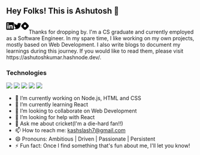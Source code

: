## Hey Folks! This is Ashutosh 👋

<a href="https://www.linkedin.com/in/kumar-ashutosh2/">
  <img align="left" alt="Ashutosh Kumar | Linkedin" width="20px" src="https://raw.githubusercontent.com/ashutosh-kumar2/ashutosh-kumar2/master/images/linkedin.svg" />
</a>
<a href="https://twitter.com/ashutoshh_kk">
  <img align="left" alt="Ashutosh Kumar | Twitter" width="20px" src="https://raw.githubusercontent.com/ashutosh-kumar2/ashutosh-kumar2/master/images/twitter.svg" />
</a>
<a href="https://hashnode.com/@ashutoshkumar">
  <img align="left" alt="Ashutosh Kumar | Hashnode" width="20px" src="https://raw.githubusercontent.com/ashutosh-kumar2/ashutosh-kumar2/master/images/hashnode.svg" />
</a>

<br />
Thanks for dropping by. I'm a CS graduate and currently employed as a Software Engineer. In my spare time, I like working on my own projects, mostly based on Web Development. I also write blogs to document my learnings during this journey. If you would like to read them, please visit https://ashutoshkumar.hashnode.dev/.

### Technologies

<img src ="https://img.shields.io/badge/HTML5-E34F26?style=for-the-badge&logo=html5&logoColor=white"> <img src ="https://img.shields.io/badge/CSS3-1572B6?style=for-the-badge&logo=css3&logoColor=white"> <img src="https://img.shields.io/badge/JavaScript-F7DF1E?style=for-the-badge&logo=javascript&logoColor=black"> <img src="https://img.shields.io/badge/Node.js-43853D?style=for-the-badge&logo=node.js&logoColor=white"> <img src ="https://img.shields.io/badge/React-20232A?style=for-the-badge&logo=react&logoColor=61DAFB">


- 🔭 I’m currently working on Node.js, HTML and CSS
- 🌱 I’m currently learning React
- 👯 I’m looking to collaborate on Web Development 
- 🤔 I’m looking for help with React
- 💬 Ask me about cricket(I'm a die-hard fan!!)
- 📫 How to reach me: kashslash7@gmail.com
- 😄 Pronouns: Ambitious | Driven | Passionate | Persistent
- ⚡ Fun fact: Once I find something that's fun about me, I'll let you know!
